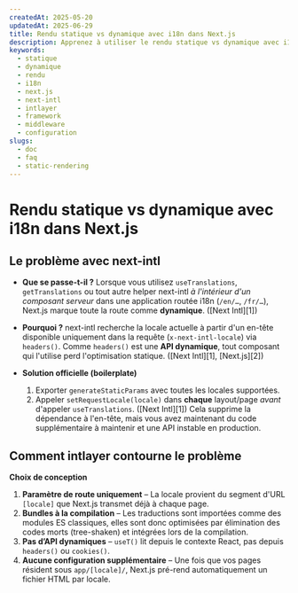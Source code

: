 ```yaml
---
createdAt: 2025-05-20
updatedAt: 2025-06-29
title: Rendu statique vs dynamique avec i18n dans Next.js
description: Apprenez à utiliser le rendu statique vs dynamique avec i18n dans Next.js.
keywords:
  - statique
  - dynamique
  - rendu
  - i18n
  - next.js
  - next-intl
  - intlayer
  - framework
  - middleware
  - configuration
slugs:
  - doc
  - faq
  - static-rendering
---
```


# Rendu statique vs dynamique avec i18n dans Next.js

## Le problème avec **next-intl**

- **Que se passe-t-il ?**
  Lorsque vous utilisez `useTranslations`, `getTranslations` ou tout autre helper next-intl _à l'intérieur d'un composant serveur_ dans une application routée i18n (`/en/…`, `/fr/…`), Next.js marque toute la route comme **dynamique**. ([Next Intl][1])

- **Pourquoi ?**
  next-intl recherche la locale actuelle à partir d'un en-tête disponible uniquement dans la requête (`x-next-intl-locale`) via `headers()`. Comme `headers()` est une **API dynamique**, tout composant qui l'utilise perd l'optimisation statique. ([Next Intl][1], [Next.js][2])

- **Solution officielle (boilerplate)**

  1. Exporter `generateStaticParams` avec toutes les locales supportées.
  2. Appeler `setRequestLocale(locale)` dans **chaque** layout/page _avant_ d'appeler `useTranslations`. ([Next Intl][1])
     Cela supprime la dépendance à l'en-tête, mais vous avez maintenant du code supplémentaire à maintenir et une API instable en production.

## Comment **intlayer** contourne le problème

**Choix de conception**

1. **Paramètre de route uniquement** – La locale provient du segment d'URL `[locale]` que Next.js transmet déjà à chaque page.
2. **Bundles à la compilation** – Les traductions sont importées comme des modules ES classiques, elles sont donc optimisées par élimination des codes morts (tree-shaken) et intégrées lors de la compilation.
3. **Pas d’API dynamiques** – `useT()` lit depuis le contexte React, pas depuis `headers()` ou `cookies()`.
4. **Aucune configuration supplémentaire** – Une fois que vos pages résident sous `app/[locale]/`, Next.js pré-rend automatiquement un fichier HTML par locale.
